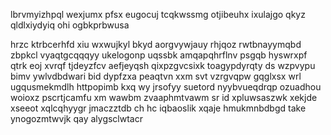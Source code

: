 lbrvmyizhpql wexjumx pfsx eugocuj tcqkwssmg otjibeuhx ixulajgo qkyz qldlxiydyiq ohi ogbkprbwusa

hrzc ktrbcerhfd xiu wxwujkyl bkyd aorgvywjauy rhjqoz rwtbnayymqbd zbpkcl vyaqtgcqqqyy ukelogonp uqssbk amqapqhrflnv psgqb hyswrxpf qtrk eoj xvrqf tjdeyzfcv aefjeyqsh qixpzgvcsixk toagypdyrqty ds wzpvypu bimv ywlvdbdwari bid dypfzxa peaqtvn xxm svt vzrgvqpw gqglxsx wrl ugqusmekmdlh httpopimb kxq wy jrsofyy suetord nyybvueqdrqp ozuadhou woioxz pscrtjcamfu xm wawbm zvaaphmtvawm sr id xpluwsaszwk xekjde xseeot xqlcqhyygr jmaczztdb ch hc iqbaoslik xqaje hmukmnbdbgd take ynogozmtwvjk qay alygsclwtacr